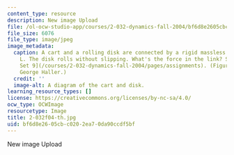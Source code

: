 ```yaml
---
content_type: resource
description: New image Upload
file: /ol-ocw-studio-app/courses/2-032-dynamics-fall-2004/bf6d8e2605cbc0202ea70da90ccdf5bf_2-032f04-th.jpg
file_size: 6076
file_type: image/jpeg
image_metadata:
  caption: A cart and a rolling disk are connected by a rigid massless link of length
    L. The disk rolls without slipping. What's the force in the link? See [Problem
    Set 9](/courses/2-032-dynamics-fall-2004/pages/assignments). (Figure by Prof.
    George Haller.)
  credit: ''
  image-alt: A diagram of the cart and disk.
learning_resource_types: []
license: https://creativecommons.org/licenses/by-nc-sa/4.0/
ocw_type: OCWImage
resourcetype: Image
title: 2-032f04-th.jpg
uid: bf6d8e26-05cb-c020-2ea7-0da90ccdf5bf
---
```

New image Upload
